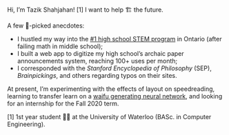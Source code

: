 Hi, I’m Tazik Shahjahan! [1]   I want to help 🏗️ the future.

A few 🍒-picked anecdotes:
-  I hustled my way into the [#1 high school STEM program](https://archive.macleans.ca/issue/20040823#!&pid=26) in Ontario (after failing math in middle school); 
-  I built a web app to digitize my high school’s archaic paper announcements system, reaching 100+ uses per month;
-  I corresponded with the _Stanford Encyclopedia of Philosophy_ (SEP), _Brainpickings_, and others regarding typos on their sites.   


At present, I’m experimenting with the effects of layout on speedreading, learning to transfer learn on a [waifu generating neural network](https://www.gwern.net/Faces), and looking for an internship for the Fall 2020 term. 



[1] 1st year student 👨‍💻 at the University of Waterloo (BASc. in Computer Engineering).
